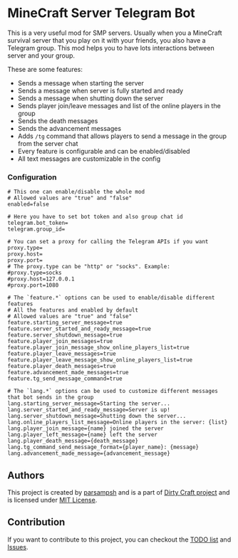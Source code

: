 # MineCraft Server Telegram Bot
This is a very useful mod for SMP servers.
Usually when you a MineCraft survival server that you play on it with your friends, you also have a Telegram group.
This mod helps you to have lots interactions between server and your group.

These are some features:

- Sends a message when starting the server
- Sends a message when server is fully started and ready
- Sends a message when shutting down the server
- Sends player join/leave messages and list of the online players in the group
- Sends the death messages
- Sends the advancement messages
- Adds `/tg` command that allows players to send a message in the group from the server chat
- Every feature is configurable and can be enabled/disabled
- All text messages are customizable in the config

### Configuration

```properties
# This one can enable/disable the whole mod
# Allowed values are "true" and "false"
enabled=false

# Here you have to set bot token and also group chat id
telegram.bot_token=
telegram.group_id=

# You can set a proxy for calling the Telegram APIs if you want
proxy.type=
proxy.host=
proxy.port=
# The proxy.type can be "http" or "socks". Example:
#proxy.type=socks
#proxy.host=127.0.0.1
#proxy.port=1080

# The `feature.*` options can be used to enable/disable different features
# All the features and enabled by default
# Allowed values are "true" and "false"
feature.starting_server_message=true
feature.server_started_and_ready_message=true
feature.server_shutdown_message=true
feature.player_join_messages=true
feature.player_join_message_show_online_players_list=true
feature.player_leave_messages=true
feature.player_leave_message_show_online_players_list=true
feature.player_death_messages=true
feature.advancement_made_messages=true
feature.tg_send_message_command=true

# The `lang.*` options can be used to customize different messages that bot sends in the group
lang.starting_server_message=Starting the server...
lang.server_started_and_ready_message=Server is up!
lang.server_shutdown_message=Shutting down the server...
lang.online_players_list_message=Online players in the server: {list}
lang.player_join_message={name} joined the server
lang.player_left_message={name} left the server
lang.player_death_message={death_message}
lang.tg_command_send_message_format={player_name}: {message}
lang.advancement_made_message={advancement_message}
```

## Authors
This project is created by [parsampsh](https://github.com/parsampsh)
and is a part of [Dirty Craft project](https://github.com/Dirty-Craft)
and is licensed under [MIT License](LICENSE).

## Contribution
If you want to contribute to this project,
you can checkout the [TODO list](TODO.md) and
[Issues](https://github.com/Dirty-Craft/telegrambot).
